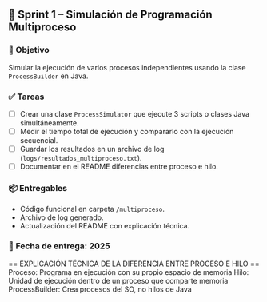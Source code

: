 ## 🧱 Sprint 1 – Simulación de Programación Multiproceso

### 🎯 Objetivo
Simular la ejecución de varios procesos independientes usando la clase `ProcessBuilder` en Java.

### ✅ Tareas
- [ ] Crear una clase `ProcessSimulator` que ejecute 3 scripts o clases Java simultáneamente.
- [ ] Medir el tiempo total de ejecución y compararlo con la ejecución secuencial.
- [ ] Guardar los resultados en un archivo de log (`logs/resultados_multiproceso.txt`).
- [ ] Documentar en el README diferencias entre proceso e hilo.

### 📦 Entregables
- Código funcional en carpeta `/multiproceso`.
- Archivo de log generado.
- Actualización del README con explicación técnica.

### 📅 Fecha de entrega: 2025

== EXPLICACIÓN TÉCNICA DE LA DIFERENCIA ENTRE PROCESO E HILO ==
Proceso: Programa en ejecución con su propio espacio de memoria
Hilo: Unidad de ejecución dentro de un proceso que comparte memoria
ProcessBuilder: Crea procesos del SO, no hilos de Java

